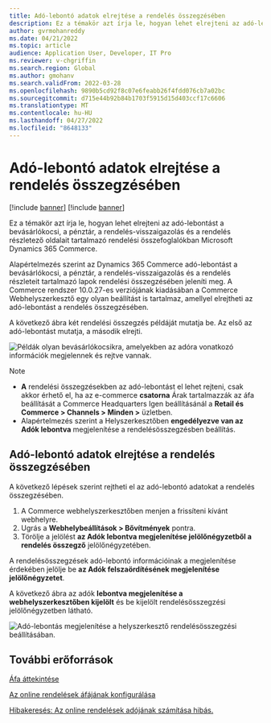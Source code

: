 ```yaml
---
title: Adó-lebontó adatok elrejtése a rendelés összegzésében
description: Ez a témakör azt írja le, hogyan lehet elrejteni az adó-lebontást a bevásárlókocsi, a pénztár, a rendelés-visszaigazolás és a rendelés részletező oldalait tartalmazó rendelési összefoglalókban Microsoft Dynamics 365 Commerce.
author: gvrmohanreddy
ms.date: 04/21/2022
ms.topic: article
audience: Application User, Developer, IT Pro
ms.reviewer: v-chgriffin
ms.search.region: Global
ms.author: gmohanv
ms.search.validFrom: 2022-03-28
ms.openlocfilehash: 9890b5cd92f8c07e6feabb26f4fdd076cb7a02bc
ms.sourcegitcommit: d715e44b92b84b1703f5915d15d403ccf17c6606
ms.translationtype: MT
ms.contentlocale: hu-HU
ms.lasthandoff: 04/27/2022
ms.locfileid: "8648133"
---
```

# <a name="hide-tax-breakup-information-in-order-summaries"></a>Adó-lebontó adatok elrejtése a rendelés összegzésében

[!include [banner](includes/banner.md)]
[!include [banner](includes/preview-banner.md)]

Ez a témakör azt írja le, hogyan lehet elrejteni az adó-lebontást a bevásárlókocsi, a pénztár, a rendelés-visszaigazolás és a rendelés részletező oldalait tartalmazó rendelési összefoglalókban Microsoft Dynamics 365 Commerce.

Alapértelmezés szerint az Dynamics 365 Commerce adó-lebontást a bevásárlókocsi, a pénztár, a rendelés-visszaigazolás és a rendelés részleteit tartalmazó lapok rendelési összegzésében jeleníti meg. A Commerce rendszer 10.0.27-es verziójának kiadásában a Commerce Webhelyszerkesztő egy olyan beállítást is tartalmaz, amellyel elrejtheti az adó-lebontást a rendelés összegzésében.

A következő ábra két rendelési összegzés példáját mutatja be. Az első az adó-lebontást mutatja, a második elrejti.

![Példák olyan bevásárlókocsikra, amelyekben az adóra vonatkozó információk megjelennek és rejtve vannak.](media/prices-include-sales-tax-e-Commerce.png)

> [!NOTE]
> - **A** rendelési összegzésekben az adó-lebontást el lehet rejteni, csak akkor érhető el, ha az e-commerce **csatorna** Árak tartalmazzák az áfa beállítását a Commerce Headquarters Igen beállításánál a **Retail és Commerce \> Channels \> Minden \>** üzletben. 
> - Alapértelmezés szerint a Helyszerkesztőben **engedélyezve van az Adók lebontva** megjelenítése a rendelésösszegzésben beállítás.

## <a name="hide-tax-breakup-information-in-order-summaries"></a>Adó-lebontó adatok elrejtése a rendelés összegzésében

A következő lépések szerint rejtheti el az adó-lebontó adatokat a rendelés összegzésében.

1. A Commerce webhelyszerkesztőben menjen a frissíteni kívánt webhelyre.
1. Ugrás a **Webhelybeállítások \> Bővítmények** pontra.
1. Törölje a jelölést **az Adók lebontva megjelenítése jelölőnégyzetből a rendelés összegző** jelölőnégyzetében.

A rendelésösszegzések adó-lebontó információinak a megjelenítése érdekében jelölje be **az Adók felszaördítésének megjelenítése jelölőnégyzetet**.  

A következő ábra az adók **lebontva megjelenítése a webhelyszerkesztőben kijelölt** és be kijelölt rendelésösszegzési jelölőnégyzetben látható.

![Adó-lebontás megjelenítése a helyszerkesztő rendelésösszegzési beállításában.](media/prices-include-sales-tax-e-Commerce-site-settings.png)

## <a name="additional-resources"></a>További erőforrások

[Áfa áttekintése](/finance/general-ledger/indirect-taxes-overview)

[Az online rendelések áfájának konfigurálása](sales-tax-config.md)

[Hibakeresés: Az online rendelések adójának számítása hibás.](troubleshoot/tax-miscalculated-online-order.md)
